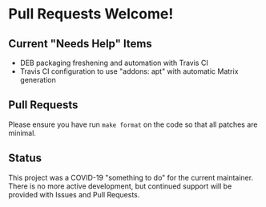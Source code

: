 # Pull Requests Welcome!
## Current "Needs Help" Items
 * DEB packaging freshening and automation with Travis CI
 * Travis CI configuration to use "addons: apt" with automatic Matrix generation

## Pull Requests
Please ensure you have run `make format` on the code so that all patches are minimal.

## Status
This project was a COVID-19 "something to do" for the current maintainer. There is no more active development, but continued support will be provided with Issues and Pull Requests.
